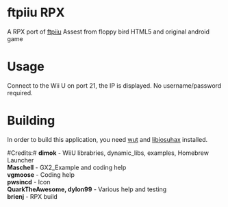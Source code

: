 # ftpiiu RPX
A RPX port of [ftpiiu](https://github.com/dimok789/ftpiiu)
Assest from floppy bird HTML5 and original android game

# Usage
Connect to the Wii U on port 21, the IP is displayed. No username/password required.

# Building
In order to build this application, you need [wut](https://github.com/devkitPro/wut/) and [libiosuhax](https://github.com/wiiu-env/libiosuhax) installed.

#Credits:#
<b>dimok</b> - WiiU librabries, dynamic_libs, examples, Homebrew Launcher  
<b>Maschell</b> - GX2_Example and coding help  
<b>vgmoose</b> - Coding help  
<b>pwsincd</b> - Icon  
<b>QuarkTheAwesome, dylon99</b> - Various help and testing  
<b>brienj</b> - RPX  build
